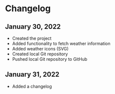 # Changelog
## January 30, 2022
- Created the project
- Added functionality to fetch weather information
- Added weather icons (SVG)
- Created local Git repository
- Pushed local Git repository to GitHub
## January 31, 2022
- Added a changelog
